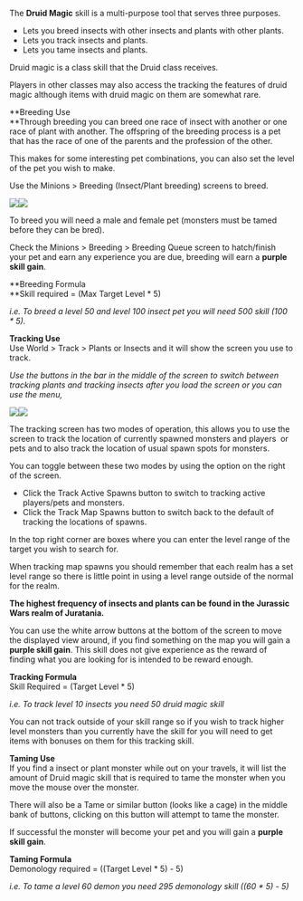 The **Druid Magic** skill is a multi-purpose tool that serves three purposes.

*   Lets you breed insects with other insects and plants with other plants.
*   Lets you track insects and plants.
*   Lets you tame insects and plants.

Druid magic is a class skill that the Druid class receives.

Players in other classes may also access the tracking the features of druid magic although items with druid magic on them are somewhat rare.

**Breeding Use  
**Through breeding you can breed one race of insect with another or one race of plant with another. The offspring of the breeding process is a pet that has the race of one of the parents and the profession of the other.

This makes for some interesting pet combinations, you can also set the level of the pet you wish to make.

Use the Minions > Breeding (Insect/Plant breeding) screens to breed.

[![](https://lohcdn.com/images/t_breedinsects.jpg)](https://lohcdn.com/images/trackplants.jpg)[![](https://lohcdn.com/images/t_breedingplants.jpg)](https://lohcdn.com/images/trackplants.jpg)

To breed you will need a male and female pet (monsters must be tamed before they can be bred).

Check the Minions > Breeding > Breeding Queue screen to hatch/finish your pet and earn any experience you are due, breeding will earn a **purple skill gain**.

**Breeding Formula  
**Skill required = (Max Target Level \* 5)

_i.e. To breed a level 50 and level 100 insect pet you will need 500 skill (100 \* 5)._

**Tracking Use**  
Use World > Track > Plants or Insects and it will show the screen you use to track.

_Use the buttons in the bar in the middle of the screen to switch between tracking plants and tracking insects after you load the screen or you can use the menu,_

[![](https://lohcdn.com/images/t_trackinsects.jpg)](https://lohcdn.com/images/trackinsects.jpg)[![](https://lohcdn.com/images/t_trackplants.jpg)](https://lohcdn.com/images/trackplants.jpg)

The tracking screen has two modes of operation, this allows you to use the screen to track the location of currently spawned monsters and players  or pets and to also track the location of usual spawn spots for monsters.

You can toggle between these two modes by using the option on the right of the screen.

*   Click the Track Active Spawns button to switch to tracking active players/pets and monsters.
*   Click the Track Map Spawns button to switch back to the default of tracking the locations of spawns.

In the top right corner are boxes where you can enter the level range of the target you wish to search for.

When tracking map spawns you should remember that each realm has a set level range so there is little point in using a level range outside of the normal for the realm.

**The highest frequency of insects and plants can be found in the Jurassic Wars realm of Juratania.**

You can use the white arrow buttons at the bottom of the screen to move the displayed view around, if you find something on the map you will gain a **purple skill gain**. This skill does not give experience as the reward of finding what you are looking for is intended to be reward enough.

**Tracking Formula**  
Skill Required = (Target Level \* 5)

_i.e. To track level 10 insects you need 50 druid magic skill_

You can not track outside of your skill range so if you wish to track higher level monsters than you currently have the skill for you will need to get items with bonuses on them for this tracking skill.

**Taming Use**  
If you find a insect or plant monster while out on your travels, it will list the amount of Druid magic skill that is required to tame the monster when you move the mouse over the monster.

There will also be a Tame or similar button (looks like a cage) in the middle bank of buttons, clicking on this button will attempt to tame the monster.

If successful the monster will become your pet and you will gain a **purple skill gain**.

**Taming Formula**  
Demonology required = ((Target Level \* 5) - 5)

_i.e. To tame a level 60 demon you need 295 demonology skill ((60 \* 5) - 5)_